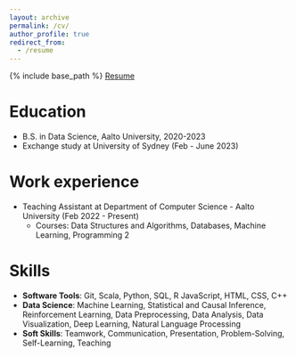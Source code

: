 ```yaml
---
layout: archive
permalink: /cv/
author_profile: true
redirect_from:
  - /resume
---
```


{% include base_path %}
[Resume](/files/Resume_Linh_Ngo.pdf)   

Education
======
* B.S. in Data Science, Aalto University, 2020-2023
* Exchange study at University of Sydney (Feb - June 2023)

Work experience
======
* Teaching Assistant at Department of Computer Science - Aalto University (Feb 2022 - Present)
  * Courses: Data Structures and Algorithms, Databases, Machine Learning, Programming 2
  

Skills
======
* **Software Tools**: Git, Scala, Python, SQL, R JavaScript, HTML, CSS, C++
* **Data Science**: Machine Learning, Statistical and Causal Inference, Reinforcement Learning, Data Preprocessing, Data Analysis, Data Visualization, Deep Learning, Natural Language Processing
* **Soft Skills**: Teamwork, Communication, Presentation, Problem-Solving, Self-Learning, Teaching

